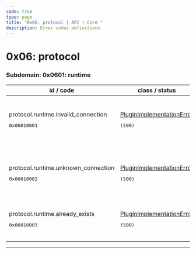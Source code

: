 ```yaml
---
code: true
type: page
title: "0x06: protocol | API | Core " 
description: Error codes definitions
---
```


[//]: # (This documentation is auto-generated)
[//]: # (If you need to update this page, execute: npm run doc-error-codes)

# 0x06: protocol



### Subdomain: 0x0601: runtime

| id / code | class / status | message | description |
| --------- | -------------- | --------| ----------- |
| protocol.runtime.invalid_connection<br/><pre>0x06010001</pre>  | [PluginImplementationError](/core/2/api/errors/error-codes#pluginimplementationerror) <pre>(500)</pre> | Invalid connection: %s (missing id or protocol) | Connection objects must have both their id and protocol set |
| protocol.runtime.unknown_connection<br/><pre>0x06010002</pre>  | [PluginImplementationError](/core/2/api/errors/error-codes#pluginimplementationerror) <pre>(500)</pre> | Unable to remove connection - unknown connection identifier: %s | The provided connection identifier is unknown |
| protocol.runtime.already_exists<br/><pre>0x06010003</pre>  | [PluginImplementationError](/core/2/api/errors/error-codes#pluginimplementationerror) <pre>(500)</pre> | A protocol of the same name already exists: %s | A protocol of the same name already exists |

---
